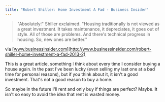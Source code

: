 ```yaml
---
title: "Robert Shiller: Home Investment A Fad - Business Insider"
---
```


> "Absolutely!" Shiller exclaimed. "Housing traditionally is not viewed as a great investment. It takes maintenance, it depreciates, it goes out of style. All of those are problems. And there's technical progress in housing. So, new ones are better."

via [www.businessinsider.com](http://www.businessinsider.com/robert-shiller-home-investment-a-fad-2013-2)

This is a great article, something I think about every time I consider buying a house again. In the past I've been lucky (even selling my last one at a bad time for personal reasons), but if you think about it, it isn't a good investment. That's not a good reason to buy a home.

So maybe in the future I'll rent and only buy if things are perfect? Maybe. It isn't so easy to avoid the idea that rent is wasted money.
